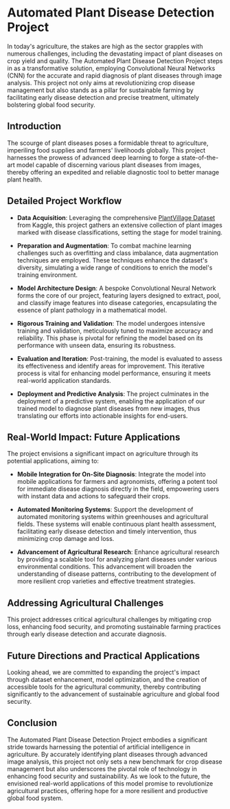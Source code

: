 
# Automated Plant Disease Detection Project

In today's agriculture, the stakes are high as the sector grapples with numerous challenges, including the devastating impact of plant diseases on crop yield and quality. The Automated Plant Disease Detection Project steps in as a transformative solution, employing Convolutional Neural Networks (CNN) for the accurate and rapid diagnosis of plant diseases through image analysis. This project not only aims at revolutionizing crop disease management but also stands as a pillar for sustainable farming by facilitating early disease detection and precise treatment, ultimately bolstering global food security.

## Introduction

The scourge of plant diseases poses a formidable threat to agriculture, imperiling food supplies and farmers' livelihoods globally. This project harnesses the prowess of advanced deep learning to forge a state-of-the-art model capable of discerning various plant diseases from images, thereby offering an expedited and reliable diagnostic tool to better manage plant health.

## Detailed Project Workflow

- **Data Acquisition**: Leveraging the comprehensive [PlantVillage Dataset](https://www.kaggle.com/datasets/abdallahalidev/plantvillage-dataset) from Kaggle, this project gathers an extensive collection of plant images marked with disease classifications, setting the stage for model training.

- **Preparation and Augmentation**: To combat machine learning challenges such as overfitting and class imbalance, data augmentation techniques are employed. These techniques enhance the dataset's diversity, simulating a wide range of conditions to enrich the model's training environment.

- **Model Architecture Design**: A bespoke Convolutional Neural Network forms the core of our project, featuring layers designed to extract, pool, and classify image features into disease categories, encapsulating the essence of plant pathology in a mathematical model.

- **Rigorous Training and Validation**: The model undergoes intensive training and validation, meticulously tuned to maximize accuracy and reliability. This phase is pivotal for refining the model based on its performance with unseen data, ensuring its robustness.

- **Evaluation and Iteration**: Post-training, the model is evaluated to assess its effectiveness and identify areas for improvement. This iterative process is vital for enhancing model performance, ensuring it meets real-world application standards.

- **Deployment and Predictive Analysis**: The project culminates in the deployment of a predictive system, enabling the application of our trained model to diagnose plant diseases from new images, thus translating our efforts into actionable insights for end-users.

## Real-World Impact: Future Applications

The project envisions a significant impact on agriculture through its potential applications, aiming to:

- **Mobile Integration for On-Site Diagnosis**: Integrate the model into mobile applications for farmers and agronomists, offering a potent tool for immediate disease diagnosis directly in the field, empowering users with instant data and actions to safeguard their crops.

- **Automated Monitoring Systems**: Support the development of automated monitoring systems within greenhouses and agricultural fields. These systems will enable continuous plant health assessment, facilitating early disease detection and timely intervention, thus minimizing crop damage and loss.

- **Advancement of Agricultural Research**: Enhance agricultural research by providing a scalable tool for analyzing plant diseases under various environmental conditions. This advancement will broaden the understanding of disease patterns, contributing to the development of more resilient crop varieties and effective treatment strategies.

## Addressing Agricultural Challenges

This project addresses critical agricultural challenges by mitigating crop loss, enhancing food security, and promoting sustainable farming practices through early disease detection and accurate diagnosis.

## Future Directions and Practical Applications

Looking ahead, we are committed to expanding the project's impact through dataset enhancement, model optimization, and the creation of accessible tools for the agricultural community, thereby contributing significantly to the advancement of sustainable agriculture and global food security.

## Conclusion

The Automated Plant Disease Detection Project embodies a significant stride towards harnessing the potential of artificial intelligence in agriculture. By accurately identifying plant diseases through advanced image analysis, this project not only sets a new benchmark for crop disease management but also underscores the pivotal role of technology in enhancing food security and sustainability. As we look to the future, the envisioned real-world applications of this model promise to revolutionize agricultural practices, offering hope for a more resilient and productive global food system.


